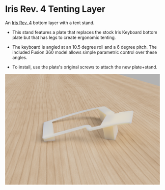 # Iris Rev. 4 Tenting Layer
An [Iris Rev. 4](https://keeb.io/collections/keyboard-pcbs/products/iris-keyboard-split-ergonomic-keyboard) bottom layer with a tent stand.

* This stand features a plate that replaces the stock Iris Keyboard bottom plate but that has legs to create ergonomic tenting. 

* The keyboard is angled at an 10.5 degree roll and a 6 degree pitch. The included Fusion 360 model allows simple parametric control over these angles.

* To install, use the plate's original screws to attach the new plate+stand.

![render](https://github.com/eithanshavit/IrisTentLayer/blob/master/render.png?raw=true)
